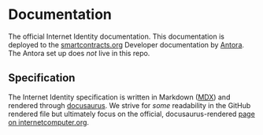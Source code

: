 # Documentation

The official Internet Identity documentation. This documentation is deployed to
the [smartcontracts.org](https://smartcontracts.org) Developer documentation by
[Antora](https://antora.org). The Antora set up does _not_ live in this repo.

## Specification

The Internet Identity specification is written in Markdown ([MDX]) and rendered through [docusaurus]. We strive for _some_ readability in the GitHub rendered file but ultimately focus on the official, docusaurus-rendered [page on internetcomputer.org](https://internetcomputer.org/docs/current/references/ii-spec/).


[docusaurus]: http://docusaurus.io
[MDX]: https://mdxjs.com
